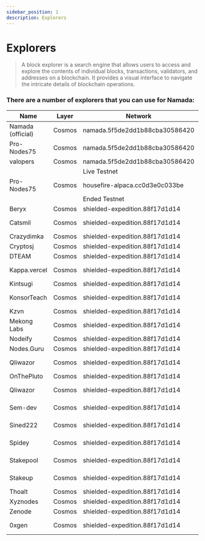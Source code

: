 ```yaml
---
sidebar_position: 1
description: Explorers
---
```


# Explorers

> A block explorer is a search engine that allows users to access and explore the contents of individual blocks, transactions, validators, and addresses on a blockchain. It provides a visual interface to navigate the intricate details of blockchain operations.

### There are a number of explorers that you can use for Namada:

| Name | Layer | Network | URL |
| --- | --- | --- | --- |
| Namada (official) | Cosmos | namada.5f5de2dd1b88cba30586420 | https://namada.info |
| Pro-Nodes75 | Cosmos | namada.5f5de2dd1b88cba30586420 | https://explorer75.org/namada |
| valopers | Cosmos | namada.5f5de2dd1b88cba30586420 | https://namada.valopers.com/ |
|  |  | Live Testnet ||
| Pro-Nodes75 | Cosmos | housefire-alpaca.cc0d3e0c033be | https://explorer75.org/namada-housefire/ |
|  |  | Ended Testnet ||
| Beryx | Cosmos| shielded-expedition.88f17d1d14 | https://namada.beryx.io |
| Catsmil | Cosmos| shielded-expedition.88f17d1d14 | https://namada-explorer.catsmile.tech |
| Crazydimka| Cosmos| shielded-expedition.88f17d1d14 | https://nebb.crazydimka.xyz |
| Cryptosj | Cosmos| shielded-expedition.88f17d1d14 | https://namadafinder.cryptosj.net |
| DTEAM | Cosmos| shielded-expedition.88f17d1d14 | https://namada.explorers.dteam.tech |
| Kappa.vercel | Cosmos| shielded-expedition.88f17d1d14 | https://explorer-beige-kappa.vercel.app |
| Kintsugi | Cosmos| shielded-expedition.88f17d1d14 | https://extended-nebb.kintsugi.tech |
| KonsorTeach | Cosmos| shielded-expedition.88f17d1d14 | https://explorer-namada.konsortech.xyz |
| Kzvn | Cosmos| shielded-expedition.88f17d1d14 | https://namada-explorer.kzvn.xyz |
| Mekong Labs | Cosmos| shielded-expedition.88f17d1d14 | https://explorer-namada.mekonglabs.tech |
| Nodeify | Cosmos| shielded-expedition.88f17d1d14 | https://namada-explorer.nodeify.net |
| Nodes.Guru | Cosmos| shielded-expedition.88f17d1d14 | https://namada.explorers.guru |
| Qliwazor| Cosmos| shielded-expedition.88f17d1d14 | https://explorer-namada.qliwazor.tech |
| OnThePluto| Cosmos| shielded-expedition.88f17d1d14 | https://explorer.onthepluto.com |
| Qliwazor| Cosmos| shielded-expedition.88f17d1d14 | https://explorer-namada.qliwazor.tech |
| Sem-dev | Cosmos| shielded-expedition.88f17d1d14 | https://explorernamada-semjj.vercel.app |
| Sined222 | Cosmos| shielded-expedition.88f17d1d14 | https://namada-explorer.sined222.xyz |
| Spidey | Cosmos| shielded-expedition.88f17d1d14 | https://explorer-namada.spidey.services |
| Stakepool | Cosmos| shielded-expedition.88f17d1d14 | https://namada-explorer.stakepool.dev.br |
| Stakeup | Cosmos| shielded-expedition.88f17d1d14 | https://explorer-namada.stakeup.tech |
| Thoalt | Cosmos| shielded-expedition.88f17d1d14 | https://namada-explorer.thoalt.com |
| Xyznodes | Cosmos| shielded-expedition.88f17d1d14 | https://se-explorer.xyznodes.xyz |
| Zenode | Cosmos| shielded-expedition.88f17d1d14 | https://zenode.app/explorer/namada |
| 0xgen | Cosmos | shielded-expedition.88f17d1d14 | https://namada-explorer.0xgen.online |
